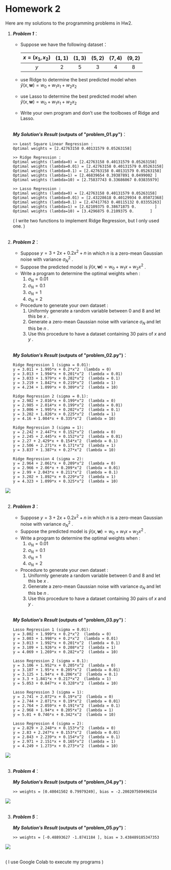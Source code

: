 # Homework 2
Here are my solutions to the programming problems in Hw2. <br>

1. **<i>Problem 1</i>**：
    - Suppose we have the following dataset：

        | $x=(x_1, x_2)$ | $(1, 1)$ | $(1, 3)$ | $(5, 2)$ | $(7, 4)$ | $(9, 2)$ |
        |     :----:     |  :----:  |  :----:  |  :----:  |  :----:  |  :----:  |
        |      $y$       |   $2$    |   $5$    |   $3$    |   $4$    |   $8$    |

    - use Ridge to determine the best predicted model when
        <br>$\hat{y}(x, \mathbf{w}) = w_0 + w_1x_1 + w_2x_2$
    - use Lasso to determine the best predicted model when
        <br>$\hat{y}(x, \mathbf{w}) = w_0 + w_1x_1 + w_2x_2$
    - Write your own program and don’t use the toolboxes of Ridge and Lasso.
    <br><br>

    **<i>My Solution's Result</i> (outputs of "problem_01.py")**：
    <br>
    ```
    >> Least Square Linear Regression :
    Optimal weights = [2.42763158 0.40131579 0.05263158]

    >> Ridge Regression :
    Optimal weights (lambda=0) = [2.42763158 0.40131579 0.05263158]
    Optimal weights (lambda=0.01) = [2.42763158 0.40131579 0.05263158]
    Optimal weights (lambda=0.1) = [2.42763158 0.40131579 0.05263158]
    Optimal weights (lambda=1) = [2.46839654 0.39387891 0.0499002 ]
    Optimal weights (lambda=10) = [2.75837743 0.33686067 0.03835979]

    >> Lasso Regression :
    Optimal weights (lambda=0) = [2.42763158 0.40131579 0.05263158]
    Optimal weights (lambda=0.01) = [2.43228618 0.40129934 0.05072368]
    Optimal weights (lambda=0.1) = [2.47417763 0.40115132 0.03355263]
    Optimal weights (lambda=1) = [2.62109375 0.38671875 0.        ]
    Optimal weights (lambda=10) = [3.4296875 0.2109375 0.       ]
    ```
    ( I write two functions to implement Ridge Regression, but I only used one. )<br><br>

2. **<i>Problem 2</i>**：
    - Suppose $y = 3 + 2x + 0.2x^2 + n$ in which $n$ is a zero-mean Gaussian noise with variance $\sigma_N^2$ .
    - Suppose the predicted model is $\hat{y}(x, \mathbf{w})=w_0+w_1x+w_2x^2$ .
    - Write a program to determine the optimal weights when :
        1. $\sigma_N=0.01$
        2. $\sigma_N=0.1$
        3. $\sigma_N=1$
        4. $\sigma_N=2$
    - Procedure to generate your own dataset :
        1. Uniformly generate a random variable between 0 and 8 and let this be $x$ .
        2. Generate a zero-mean Gaussian noise with variance $\sigma_N$ and let this be $n$ .
        3. Use this procedure to have a dataset containing 30 pairs of $x$ and $y$ .
    <br><br>

    **<i>My Solution's Result</i> (outputs of "problem_02.py")**：
    <br>
    ```
    Ridge Regression 1 (sigma = 0.01):
    y = 3.011 + 1.995*x + 0.2*x^2  (lambda = 0)
    y = 3.013 + 1.994*x + 0.201*x^2  (lambda = 0.01)
    y = 3.033 + 1.979*x + 0.202*x^2  (lambda = 0.1)
    y = 3.219 + 1.842*x + 0.219*x^2  (lambda = 1)
    y = 4.234 + 1.099*x + 0.309*x^2  (lambda = 10)

    Ridge Regression 2 (sigma = 0.1):
    y = 2.982 + 2.016*x + 0.199*x^2  (lambda = 0)
    y = 2.985 + 2.014*x + 0.199*x^2  (lambda = 0.01)
    y = 3.006 + 1.995*x + 0.202*x^2  (lambda = 0.1)
    y = 3.202 + 1.826*x + 0.225*x^2  (lambda = 1)
    y = 4.16 + 1.004*x + 0.335*x^2  (lambda = 10)

    Ridge Regression 3 (sigma = 1):
    y = 2.242 + 2.447*x + 0.152*x^2  (lambda = 0)
    y = 2.245 + 2.445*x + 0.152*x^2  (lambda = 0.01)
    y = 2.27 + 2.429*x + 0.154*x^2  (lambda = 0.1)
    y = 2.506 + 2.271*x + 0.171*x^2  (lambda = 1)
    y = 3.837 + 1.387*x + 0.27*x^2  (lambda = 10)

    Ridge Regression 4 (sigma = 2):
    y = 2.964 + 2.061*x + 0.209*x^2  (lambda = 0)
    y = 2.966 + 2.06*x + 0.209*x^2  (lambda = 0.01)
    y = 2.99 + 2.043*x + 0.211*x^2  (lambda = 0.1)
    y = 3.202 + 1.892*x + 0.229*x^2  (lambda = 1)
    y = 4.323 + 1.099*x + 0.325*x^2  (lambda = 10)
    ```

![](images/problem_02.png) <br><br>


2. **<i>Problem 3</i>**：
    - Suppose $y = 3 + 2x + 0.2x^2 + n$ in which $n$ is a zero-mean Gaussian noise with variance $\sigma_N^2$ .
    - Suppose the predicted model is $\hat{y}(x, \mathbf{w})=w_0+w_1x+w_2x^2$ .
    - Write a program to determine the optimal weights when :
        1. $\sigma_N=0.01$
        2. $\sigma_N=0.1$
        3. $\sigma_N=1$
        4. $\sigma_N=2$
    - Procedure to generate your own dataset :
        1. Uniformly generate a random variable between 0 and 8 and let this be $x$ .
        2. Generate a zero-mean Gaussian noise with variance $\sigma_N$ and let this be $n$ .
        3. Use this procedure to have a dataset containing 30 pairs of $x$ and $y$ .
    <br><br>

    **<i>My Solution's Result</i> (outputs of "problem_03.py")**：
    <br>
    ```
    Lasso Regression 1 (sigma = 0.01):
    y = 3.002 + 1.999*x + 0.2*x^2  (lambda = 0)
    y = 3.003 + 1.998*x + 0.2*x^2  (lambda = 0.01)
    y = 3.013 + 1.992*x + 0.201*x^2  (lambda = 0.1)
    y = 3.109 + 1.926*x + 0.208*x^2  (lambda = 1)
    y = 4.069 + 1.269*x + 0.282*x^2  (lambda = 10)

    Lasso Regression 2 (sigma = 0.1):
    y = 3.106 + 1.952*x + 0.205*x^2  (lambda = 0)
    y = 3.107 + 1.95*x + 0.205*x^2  (lambda = 0.01)
    y = 3.125 + 1.94*x + 0.206*x^2  (lambda = 0.1)
    y = 3.3 + 1.841*x + 0.217*x^2  (lambda = 1)
    y = 5.053 + 0.847*x + 0.328*x^2  (lambda = 10)

    Lasso Regression 3 (sigma = 1):
    y = 2.741 + 2.072*x + 0.19*x^2  (lambda = 0)
    y = 2.744 + 2.071*x + 0.19*x^2  (lambda = 0.01)
    y = 2.764 + 2.059*x + 0.191*x^2  (lambda = 0.1)
    y = 2.968 + 1.94*x + 0.205*x^2  (lambda = 1)
    y = 5.01 + 0.746*x + 0.342*x^2  (lambda = 10)

    Lasso Regression 4 (sigma = 2):
    y = 2.829 + 2.248*x + 0.153*x^2  (lambda = 0)
    y = 2.83 + 2.247*x + 0.153*x^2  (lambda = 0.01)
    y = 2.843 + 2.239*x + 0.154*x^2  (lambda = 0.1)
    y = 2.971 + 2.151*x + 0.165*x^2  (lambda = 1)
    y = 4.249 + 1.273*x + 0.273*x^2  (lambda = 10)
    ```
    
![](images/problem_03.png) <br><br>


3. **<i>Problem 4</i>**：

    **<i>My Solution's Result</i> (outputs of "problem_04.py")**：
    <br>
    ```
    >> weights = [0.40041502 0.79979249], bias = -2.200207509496154
    ```

![](images/problem_04.png) <br><br>


3. **<i>Problem 5</i>**：

    **<i>My Solution's Result</i> (outputs of "problem_05.py")**：
    <br>
    ```
    >> weights = [-0.48893627 -1.8741184 ], bias = 3.438489185347353
    ```

![](images/problem_05.png) <br><br>


( I use Google Colab to execute my programs )
